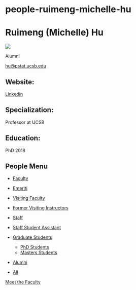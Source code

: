 # people-ruimeng-michelle-hu

# Ruimeng (Michelle) Hu

![](https://www.pstat.ucsb.edu/sites/default/files/styles/people_node/public/people/photo/HuR_0.jpg?itok=j72mMDFv)

Alumni

[hu@pstat.ucsb.edu](mailto:hu@pstat.ucsb.edu)

## Website:

[Linkedin](https://www.linkedin.com/in/ruimeng-hu-76234647/)

## Specialization:

Professor at UCSB

## Education:

PhD 2018

## People Menu

- [Faculty](/people/academic "Faculty")
- [Emeriti](/people/emeriti "Emeriti")
- [Visiting Faculty](/people/visiting "Visiting Faculty")
- [Former Visiting Instructors](/people/lecturer "Former Visiting Instructors")
- [Staff](/people/staff)
- [Staff Student Assistant](/people/researcher "Staff Student Assistant")
- [Graduate Students](/people/student "Graduate Students")
  
  - [PhD Students](/people/student/phd "PhD Students")
  - [Masters Students](/people/student/masters "Masters Students")
- [Alumni](/people/alumni)
- [All](/people/all)

[Meet the Faculty](/people/meet-the-faculty)